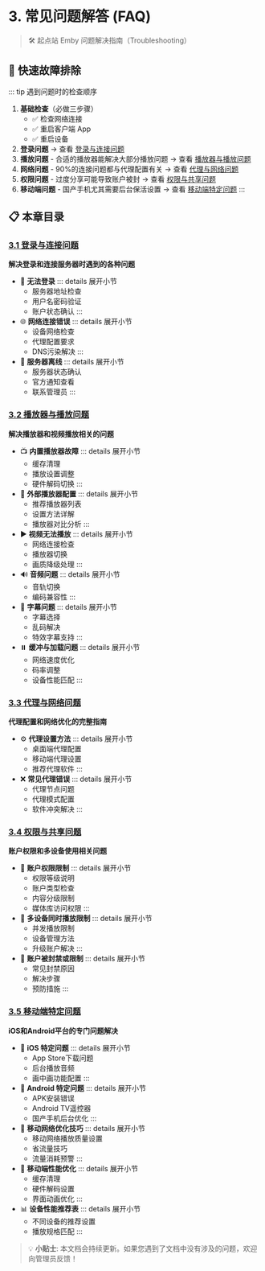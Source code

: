 # 3. 常见问题解答 (FAQ)

> 🛠️ 起点站 Emby 问题解决指南（Troubleshooting）

## 🎯 快速故障排除

::: tip 遇到问题时的检查顺序
1. **基础检查**（必做三步骤）
   - ✅ 检查网络连接
   - ✅ 重启客户端 App
   - ✅ 重启设备
2. **登录问题** → 查看 [登录与连接问题](./1-login-connection.md)
3. **播放问题** - 合适的播放器能解决大部分播放问题 → 查看 [播放器与播放问题](./2-player-playback.md)
4. **网络问题** - 90%的连接问题都与代理配置有关 → 查看 [代理与网络问题](./3-proxy-network.md)
5. **权限问题** - 过度分享可能导致账户被封 → 查看 [权限与共享问题](./4-permissions-sharing.md)
6. **移动端问题** - 国产手机尤其需要后台保活设置 → 查看 [移动端特定问题](./5-mobile-specific.md)
:::

## 📋 本章目录

### [3.1 登录与连接问题](./1-login-connection.md)
**解决登录和连接服务器时遇到的各种问题**

- 🚫 **无法登录**
::: details 展开小节
  - 服务器地址检查
  - 用户名密码验证
  - 账户状态确认
:::
- 🌐 **网络连接错误**
::: details 展开小节
  - 设备网络检查
  - 代理配置要求
  - DNS污染解决
:::
- 🔴 **服务器离线**
::: details 展开小节
  - 服务器状态确认
  - 官方通知查看
  - 联系管理员
:::

### [3.2 播放器与播放问题](./2-player-playback.md)
**解决播放器和视频播放相关的问题**

- 📺 **内置播放器故障**
::: details 展开小节
  - 缓存清理
  - 播放设置调整
  - 硬件解码切换
:::
- 🎯 **外部播放器配置**
::: details 展开小节
  - 推荐播放器列表
  - 设置方法详解
  - 播放器对比分析
:::
- ▶️ **视频无法播放**
::: details 展开小节
  - 网络连接检查
  - 播放器切换
  - 画质降级处理
:::
- 🔊 **音频问题**
::: details 展开小节
  - 音轨切换
  - 编码兼容性
:::
- 📝 **字幕问题**
::: details 展开小节
  - 字幕选择
  - 乱码解决
  - 特效字幕支持
:::
- ⏸️ **缓冲与加载问题**
::: details 展开小节
  - 网络速度优化
  - 码率调整
  - 设备性能匹配
:::

### [3.3 代理与网络问题](./3-proxy-network.md)
**代理配置和网络优化的完整指南**

- ⚙️ **代理设置方法**
::: details 展开小节
  - 桌面端代理配置
  - 移动端代理设置
  - 推荐代理软件
:::
- ❌ **常见代理错误**
::: details 展开小节
  - 代理节点问题
  - 代理模式配置
  - 软件冲突解决
:::

### [3.4 权限与共享问题](./4-permissions-sharing.md)
**账户权限和多设备使用相关问题**

- 👤 **账户权限限制**
::: details 展开小节
  - 权限等级说明
  - 账户类型检查
  - 内容分级限制
  - 媒体库访问权限
:::
- 🔄 **多设备同时播放限制**
::: details 展开小节
  - 并发播放限制
  - 设备管理方法
  - 升级账户解决
:::
- 🚫 **账户被封禁或限制**
::: details 展开小节
  - 常见封禁原因
  - 解决步骤
  - 预防措施
:::

### [3.5 移动端特定问题](./5-mobile-specific.md)
**iOS和Android平台的专门问题解决**

- 🍎 **iOS 特定问题**
::: details 展开小节
  - App Store下载问题
  - 后台播放音频
  - 画中画功能配置
:::
- 🤖 **Android 特定问题**
::: details 展开小节
  - APK安装错误
  - Android TV遥控器
  - 国产手机后台优化
:::
- 📡 **移动网络优化技巧**
::: details 展开小节
  - 移动网络播放质量设置
  - 省流量技巧
  - 流量消耗预警
:::
- 📲 **移动端性能优化**
::: details 展开小节
  - 缓存清理
  - 硬件解码设置
  - 界面动画优化
:::
- 📊 **设备性能推荐表**
::: details 展开小节
  - 不同设备的推荐设置
  - 播放规格匹配
:::

> 💡 **小贴士**: 本文档会持续更新。如果您遇到了文档中没有涉及的问题，欢迎向管理员反馈！
